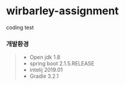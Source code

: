 # wirbarley-assignment
coding test

### 개발환경
> - Open jdk 1.8
> - spring boot 2.1.5.RELEASE
> - intelij 2019.01
> - Gradle 3.2.1
``` TEST
```
